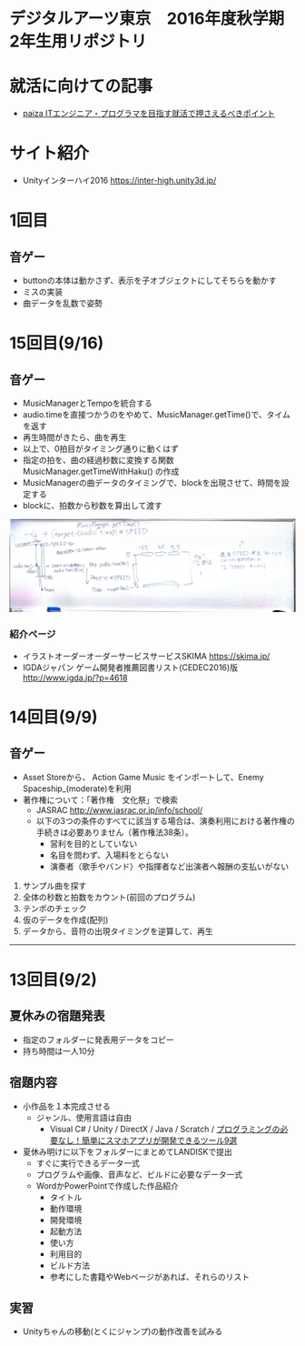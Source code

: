 # デジタルアーツ東京　2016年度秋学期　2年生用リポジトリ

# 就活に向けての記事
- [paiza ITエンジニア・プログラマを目指す就活で押さえるべきポイント](http://paiza.jp/advice/student_advice)


# サイト紹介
- Unityインターハイ2016 https://inter-high.unity3d.jp/


# 1回目
## 音ゲー
- buttonの本体は動かさず、表示を子オブジェクトにしてそちらを動かす
- ミスの実装
- 曲データを乱数で姿勢


# 15回目(9/16)
## 音ゲー
- MusicManagerとTempoを統合する
- audio.timeを直接つかうのをやめて、MusicManager.getTime()で、タイムを返す
- 再生時間がきたら、曲を再生
- 以上で、0拍目がタイミング通りに動くはず
- 指定の拍を、曲の経過秒数に変換する関数 MusicManager.getTimeWithHaku() の作成
- MusicManagerの曲データのタイミングで、blockを出現させて、時間を設定する
- blockに、拍数から秒数を算出して渡す

![ホワイトボード](https://github.com/tanakaedu/dat162-aki/blob/master/img0909.jpg?raw=true)

### 紹介ページ
- イラストオーダーオーダーサービスサービスSKIMA https://skima.jp/
- IGDAジャパン ゲーム開発者推薦図書リスト(CEDEC2016)版 http://www.igda.jp/?p=4618


# 14回目(9/9)
## 音ゲー
- Asset Storeから、 Action Game Music をインポートして、Enemy Spaceship_(moderate)を利用
- 著作権について：「著作権　文化祭」で検索
  - JASRAC http://www.jasrac.or.jp/info/school/
  - 以下の3つの条件のすべてに該当する場合は、演奏利用における著作権の手続きは必要ありません（著作権法38条）。
    - 営利を目的としていない
    - 名目を問わず、入場料をとらない
    - 演奏者（歌手やバンド）や指揮者など出演者へ報酬の支払いがない

1. サンプル曲を探す
2. 全体の秒数と拍数をカウント(前回のプログラム)
3. テンポのチェック
4. 仮のデータを作成(配列)
5. データから、音符の出現タイミングを逆算して、再生

---


# 13回目(9/2)
## 夏休みの宿題発表
- 指定のフォルダーに発表用データをコピー
- 持ち時間は一人10分

## 宿題内容
- 小作品を１本完成させる
  - ジャンル、使用言語は自由
    - Visual C# / Unity / DirectX / Java / Scratch / [プログラミングの必要なし！簡単にスマホアプリが開発できるツール9選](https://freelance.levtech.jp/guide/detail/38/?utm_content=bufferf4992&utm_medium=social&utm_source=twitter.com&utm_campaign=buffer)
- 夏休み明けに以下をフォルダーにまとめてLANDISKで提出
  - すぐに実行できるデータ一式
  - プログラムや画像、音声など、ビルドに必要なデータ一式
  - WordかPowerPointで作成した作品紹介
    - タイトル
    - 動作環境
    - 開発環境
    - 起動方法
    - 使い方
    - 利用目的
    - ビルド方法
    - 参考にした書籍やWebページがあれば、それらのリスト

## 実習
- Unityちゃんの移動(とくにジャンプ)の動作改善を試みる

